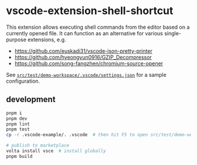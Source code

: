 # vscode-extension-shell-shortcut

This extension allows executing shell commands from the editor based on a currently opened file.
It can function as an alternative for various single-purpose extensions, e.g.

- https://github.com/euskadi31/vscode-json-pretty-printer
- https://github.com/hyeongyun0916/GZIP_Decompressor
- https://github.com/song-fangzhen/chromium-source-opener

See [`src/test/demo-workspace/.vscode/settings.json`](https://github.com/hi-ogawa/vscode-extension-shell-shortcut/blob/master/src/test/demo-workspace/.vscode/settings.json) for a sample configuration.

## development

```sh
pnpm i
pnpm dev
pnpm lint
pnpm test
cp -r .vscode-example/. .vscode  # then hit F5 to open src/test/demo-workspace

# publish to marketplace
volta install vsce  # install globally
pnpm build
```
